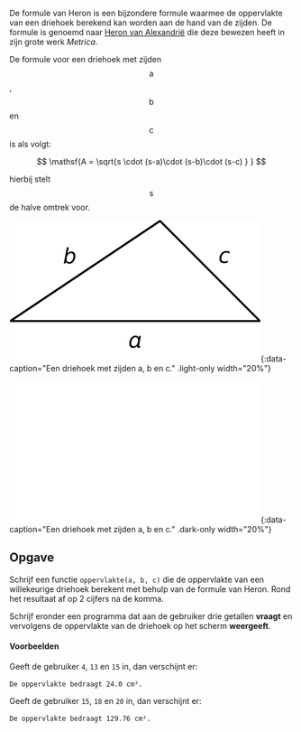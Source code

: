 De formule van Heron is een bijzondere formule waarmee de oppervlakte van een driehoek berekend kan worden aan de hand van de zijden. De formule is genoemd naar <a href="https://nl.wikipedia.org/wiki/Heron_van_Alexandri%C3%AB" target="_blank">Heron van Alexandrië</a> die deze bewezen heeft in zijn grote werk *Metrica*.

De formule voor een driehoek met zijden $$\mathsf{a}$$, $$\mathsf{b}$$ en $$\mathsf{c}$$ is als volgt:

$$
    \mathsf{A = \sqrt{s \cdot (s-a)\cdot (s-b)\cdot (s-c) } }
$$

hierbij stelt $$\mathsf{s}$$ de halve omtrek voor.

![Een driehoek met zijden a, b en c.](media/image.png "Een driehoek met zijden a, b en c."){:data-caption="Een driehoek met zijden a, b en c." .light-only width="20%"}

![Een driehoek met zijden a, b en c.](media/image_dark.png "Een driehoek met zijden a, b en c."){:data-caption="Een driehoek met zijden a, b en c." .dark-only width="20%"}

## Opgave
Schrijf een functie `oppervlakte(a, b, c)` die de oppervlakte van een willekeurige driehoek berekent met behulp van de formule van Heron. Rond het resultaat af op 2 cijfers na de komma.

Schrijf eronder een programma dat aan de gebruiker drie getallen **vraagt** en vervolgens de oppervlakte van de driehoek op het scherm **weergeeft**.

#### Voorbeelden

Geeft de gebruiker `4`, `13` en `15` in, dan verschijnt er:
```
De oppervlakte bedraagt 24.0 cm².
```

Geeft de gebruiker `15`, `18` en `20` in, dan verschijnt er:
```
De oppervlakte bedraagt 129.76 cm².
```